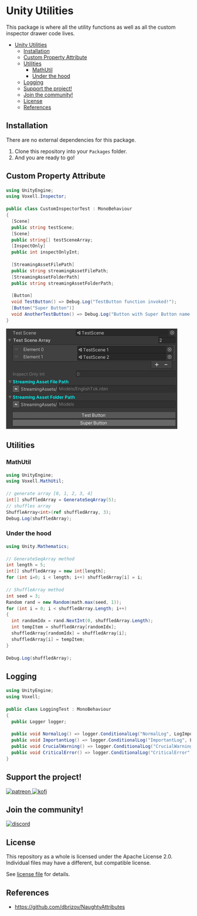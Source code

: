# Unity Utilities

This package is where all the utility functions as well as all the custom inspector drawer code lives.

- [Unity Utilities](#unity-utilities)
  - [Installation](#installation)
  - [Custom Property Attribute](#custom-property-attribute)
  - [Utilities](#utilities)
    - [MathUtil](#mathutil)
    - [Under the hood](#under-the-hood)
  - [Logging](#logging)
  - [Support the project!](#support-the-project)
  - [Join the community!](#join-the-community)
  - [License](#license)
  - [References](#references)

## Installation

There are no external dependencies for this package.

1. Clone this repository into your `Packages` folder.
2. And you are ready to go!

## Custom Property Attribute

```cs
using UnityEngine;
using Voxell.Inspector;

public class CustomInspectorTest : MonoBehaviour
{
  [Scene]
  public string testScene;
  [Scene]
  public string[] testSceneArray;
  [InspectOnly]
  public int inspectOnlyInt;

  [StreamingAssetFilePath]
  public string streamingAssetFilePath;
  [StreamingAssetFolderPath]
  public string streamingAssetFolderPath;

  [Button]
  void TestButton() => Debug.Log("TestButton function invoked!");
  [Button("Super Button")]
  void AnotherTestButton() => Debug.Log("Button with Super Button name pressed!");
}
```

![CustomPropertyAttribute](./Pictures~/CustomPropertyAttribute.png)

## Utilities

### MathUtil

```cs
using UnityEngine;
using Voxell.MathUtil;

// generate array [0, 1, 2, 3, 4]
int[] shuffledArray = GenerateSeqArray(5);
// shuffles array
ShuffleArray<int>(ref shuffledArray, 3);
Debug.Log(shuffledArray);

```
### Under the hood

```cs
using Unity.Mathematics;

// GenerateSeqArray method
int length = 5;
int[] shuffledArray = new int[length];
for (int i=0; i < length; i++) shuffledArray[i] = i;

// ShuffleArray method
int seed = 3;
Random rand = new Random(math.max(seed, 1));
for (int i = 0; i < shuffledArray.Length; i++)
{
  int randomIdx = rand.NextInt(0, shuffledArray.Length);
  int tempItem = shuffledArray[randomIdx];
  shuffledArray[randomIdx] = shuffledArray[i];
  shuffledArray[i] = tempItem;
}

Debug.Log(shuffledArray);
```

## Logging

```cs
using UnityEngine;
using Voxell;

public class LoggingTest : MonoBehaviour
{
  public Logger logger;

  public void NormalLog() => logger.ConditionalLog("NormalLog", LogImportance.Info, LogType.Log);
  public void ImportantLog() => logger.ConditionalLog("ImportantLog", LogImportance.Important, LogType.Log);
  public void CrucialWarning() => logger.ConditionalLog("CrucialWarning", LogImportance.Crucial, LogType.Warning);
  public void CriticalError() => logger.ConditionalLog("CriticalError", LogImportance.Critical, LogType.Error);
}
```

## Support the project!

<a href="https://www.patreon.com/voxelltech" target="_blank">
  <img src="https://teaprincesschronicles.files.wordpress.com/2020/03/support-me-on-patreon.png" alt="patreon" width="200px" height="56px"/>
</a>

<a href ="https://ko-fi.com/voxelltech" target="_blank">
  <img src="https://uploads-ssl.webflow.com/5c14e387dab576fe667689cf/5cbed8a4cf61eceb26012821_SupportMe_red.png" alt="kofi" width="200px" height="40px"/>
</a>

## Join the community!

<a href ="https://discord.gg/WDBnuNH" target="_blank">
  <img src="https://gist.githubusercontent.com/nixon-voxell/e7ba303906080ffdf65b106f684801b5/raw/65b0338d5f4e82f700d3c9f14ec9fc62f3fd278e/JoinVXDiscord.svg" alt="discord" width="200px" height="200px"/>
</a>


## License

This repository as a whole is licensed under the Apache License 2.0. Individual files may have a different, but compatible license.

See [license file](./LICENSE) for details.

## References

- https://github.com/dbrizov/NaughtyAttributes